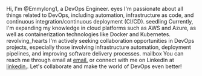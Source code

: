 Hi, I'm @Emmylong1, a DevOps Engineer.
eyes I'm passionate about all things related to DevOps, including automation, infrastructure as code, and continuous integration/continuous deployment (CI/CD).
seedling Currently, I'm expanding my knowledge in cloud platforms such as AWS and Azure, as well as containerization technologies like Docker and Kubernetes.
revolving_hearts I'm actively seeking collaboration opportunities in DevOps projects, especially those involving infrastructure automation, deployment pipelines, and improving software delivery processes.
mailbox You can reach me through email at <a  href="ibokemmanuel17@gmail.com">email.</a> or connect with me on LinkedIn at <a  href="https://www.linkedin.com/in/emmanuel-ibok-2a7a6a23b/">linkedin.</a>. Let's collaborate and make the world of DevOps even better!
